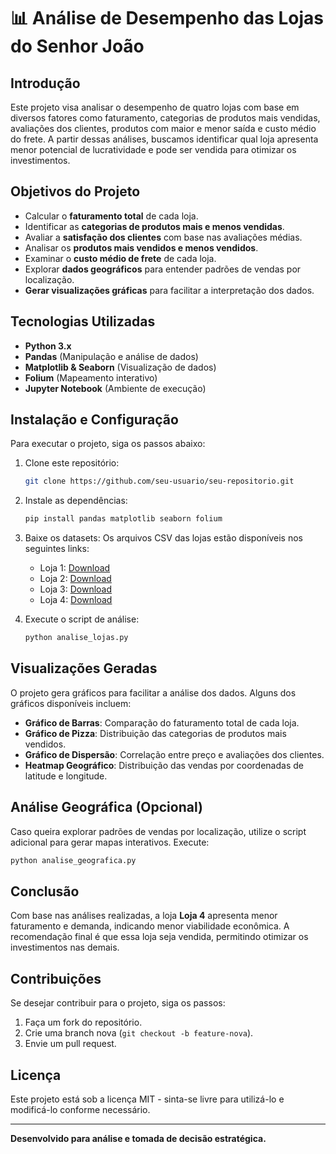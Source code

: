 # 📊 Análise de Desempenho das Lojas do Senhor João

## Introdução
Este projeto visa analisar o desempenho de quatro lojas com base em diversos fatores como faturamento, categorias de produtos mais vendidas, avaliações dos clientes, produtos com maior e menor saída e custo médio do frete. A partir dessas análises, buscamos identificar qual loja apresenta menor potencial de lucratividade e pode ser vendida para otimizar os investimentos.

## Objetivos do Projeto
- Calcular o **faturamento total** de cada loja.
- Identificar as **categorias de produtos mais e menos vendidas**.
- Avaliar a **satisfação dos clientes** com base nas avaliações médias.
- Analisar os **produtos mais vendidos e menos vendidos**.
- Examinar o **custo médio de frete** de cada loja.
- Explorar **dados geográficos** para entender padrões de vendas por localização.
- **Gerar visualizações gráficas** para facilitar a interpretação dos dados.

## Tecnologias Utilizadas
- **Python 3.x**
- **Pandas** (Manipulação e análise de dados)
- **Matplotlib & Seaborn** (Visualização de dados)
- **Folium** (Mapeamento interativo)
- **Jupyter Notebook** (Ambiente de execução)

## Instalação e Configuração
Para executar o projeto, siga os passos abaixo:

1. Clone este repositório:
   ```sh
   git clone https://github.com/seu-usuario/seu-repositorio.git
   ```
2. Instale as dependências:
   ```sh
   pip install pandas matplotlib seaborn folium
   ```
3. Baixe os datasets:
   Os arquivos CSV das lojas estão disponíveis nos seguintes links:
   - Loja 1: [Download](https://raw.githubusercontent.com/alura-es-cursos/challenge1-data-science/refs/heads/main/base-de-dados-challenge-1/loja_1.csv)
   - Loja 2: [Download](https://raw.githubusercontent.com/alura-es-cursos/challenge1-data-science/refs/heads/main/base-de-dados-challenge-1/loja_2.csv)
   - Loja 3: [Download](https://raw.githubusercontent.com/alura-es-cursos/challenge1-data-science/refs/heads/main/base-de-dados-challenge-1/loja_3.csv)
   - Loja 4: [Download](https://raw.githubusercontent.com/alura-es-cursos/challenge1-data-science/refs/heads/main/base-de-dados-challenge-1/loja_4.csv)

4. Execute o script de análise:
   ```sh
   python analise_lojas.py
   ```

## Visualizações Geradas
O projeto gera gráficos para facilitar a análise dos dados. Alguns dos gráficos disponíveis incluem:
- **Gráfico de Barras**: Comparação do faturamento total de cada loja.
- **Gráfico de Pizza**: Distribuição das categorias de produtos mais vendidos.
- **Gráfico de Dispersão**: Correlação entre preço e avaliações dos clientes.
- **Heatmap Geográfico**: Distribuição das vendas por coordenadas de latitude e longitude.

## Análise Geográfica (Opcional)
Caso queira explorar padrões de vendas por localização, utilize o script adicional para gerar mapas interativos. Execute:
```sh
python analise_geografica.py
```

## Conclusão
Com base nas análises realizadas, a loja **Loja 4** apresenta menor faturamento e demanda, indicando menor viabilidade econômica. A recomendação final é que essa loja seja vendida, permitindo otimizar os investimentos nas demais.

## Contribuições
Se desejar contribuir para o projeto, siga os passos:
1. Faça um fork do repositório.
2. Crie uma branch nova (`git checkout -b feature-nova`).
3. Envie um pull request.

## Licença
Este projeto está sob a licença MIT - sinta-se livre para utilizá-lo e modificá-lo conforme necessário.

---
**Desenvolvido para análise e tomada de decisão estratégica.**
